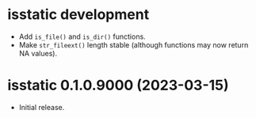 # isstatic development

* Add `is_file()` and `is_dir()` functions.
* Make `str_fileext()` length stable (although functions may now return NA values).

# isstatic 0.1.0.9000 (2023-03-15)

* Initial release.
